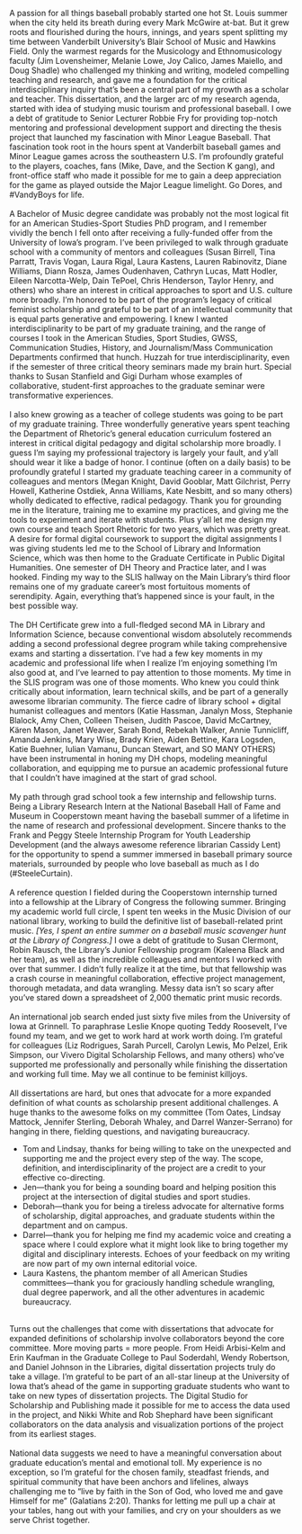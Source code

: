 A passion for all things baseball probably started one hot St. Louis summer when the city held its breath during every Mark McGwire at-bat. But it grew roots and flourished during the hours, innings, and years spent splitting my time between Vanderbilt University’s Blair School of Music and Hawkins Field. Only the warmest regards for the Musicology and Ethnomusicology faculty (Jim Lovensheimer, Melanie Lowe, Joy Calico, James Maiello, and Doug Shadle) who challenged my thinking and writing, modeled compelling teaching and research, and gave me a foundation for the critical interdisciplinary inquiry that’s been a central part of my growth as a scholar and teacher. This dissertation, and the larger arc of my research agenda, started with idea of studying music tourism and professional baseball. I owe a debt of gratitude to Senior Lecturer Robbie Fry for providing top-notch mentoring and professional development support and directing the thesis project that launched my fascination with Minor League Baseball. That fascination took root in the hours spent at Vanderbilt baseball games and Minor League games across the southeastern U.S. I’m profoundly grateful to the players, coaches, fans (Mike, Dave, and the Section K gang), and front-office staff who made it possible for me to gain a deep appreciation for the game as played outside the Major League limelight. Go Dores, and #VandyBoys for life.
<br></br>
A Bachelor of Music degree candidate was probably not the most logical fit for an American Studies-Sport Studies PhD program, and I remember vividly the bench I fell onto after receiving a fully-funded offer from the University of Iowa’s program. I’ve been privileged to walk through graduate school with a community of mentors and colleagues (Susan Birrell, Tina Parratt, Travis Vogan, Laura Rigal, Laura Kastens, Lauren Rabinovitz, Diane Williams, Diann Rosza, James Oudenhaven, Cathryn Lucas, Matt Hodler, Eileen Narcotta-Welp, Dain TePoel, Chris Henderson, Taylor Henry, and others) who share an interest in critical approaches to sport and U.S. culture more broadly. I’m honored to be part of the program’s legacy of critical feminist scholarship and grateful to be part of an intellectual community that is equal parts generative and empowering.
I knew I wanted interdisciplinarity to be part of my graduate training, and the range of courses I took in the American Studies, Sport Studies, GWSS, Communication Studies, History, and Journalism/Mass Communication Departments confirmed that hunch. Huzzah for true interdisciplinarity, even if the semester of three critical theory seminars made my brain hurt. Special thanks to Susan Stanfield and Gigi Durham whose examples of collaborative, student-first approaches to the graduate seminar were transformative experiences.
<br></br>
I also knew growing as a teacher of college students was going to be part of my graduate training. Three wonderfully generative years spent teaching the Department of Rhetoric’s general education curriculum fostered an interest in critical digital pedagogy and digital scholarship more broadly. I guess I’m saying my professional trajectory is largely your fault, and y’all should wear it like a badge of honor. I continue (often on a daily basis) to be profoundly grateful I started my graduate teaching career in a community of colleagues and mentors (Megan Knight, David Gooblar, Matt Gilchrist, Perry Howell, Katherine Ostdiek, Anna Williams, Kate Nesbitt, and so many others) wholly dedicated to effective, radical pedagogy. Thank you for grounding me in the literature, training me to examine my practices, and giving me the tools to experiment and iterate with students. Plus y’all let me design my own course and teach Sport Rhetoric for two years, which was pretty great.
A desire for formal digital coursework to support the digital assignments I was giving students led me to the School of Library and Information Science, which was then home to the Graduate Certificate in Public Digital Humanities. One semester of DH Theory and Practice later, and I was hooked. Finding my way to the SLIS hallway on the Main Library’s third floor remains one of my graduate career’s most fortuitous moments of serendipity. Again, everything that’s happened since is your fault, in the best possible way.
<br></br>
The DH Certificate grew into a full-fledged second MA in Library and Information Science, because conventional wisdom absolutely recommends adding a second professional degree program while taking comprehensive exams and starting a dissertation. I’ve had a few key moments in my academic and professional life when I realize I’m enjoying something I’m also good at, and I’ve learned to pay attention to those moments. My time in the SLIS program was one of those moments. Who knew you could think critically about information, learn technical skills, and be part of a generally awesome librarian community. The fierce cadre of library school + digital humanist colleagues and mentors (Katie Hassman, Janalyn Moss, Stephanie Blalock, Amy Chen, Colleen Theisen, Judith Pascoe, David McCartney, Kären Mason, Janet Weaver, Sarah Bond, Rebekah Walker, Annie Tunnicliff, Amanda Jenkins, Mary Wise, Brady Krien, Aiden Bettine, Kara Logsden, Katie Buehner, Iulian Vamanu, Duncan Stewart, and SO MANY OTHERS) have been instrumental in honing my DH chops, modeling meaningful collaboration, and equipping me to pursue an academic professional future that I couldn’t have imagined at the start of grad school.
<br></br>
My path through grad school took a few internship and fellowship turns. Being a Library Research Intern at the National Baseball Hall of Fame and Museum in Cooperstown meant having the baseball summer of a lifetime in the name of research and professional development. Sincere thanks to the Frank and Peggy Steele Internship Program for Youth Leadership Development (and the always awesome reference librarian Cassidy Lent) for the opportunity to spend a summer immersed in baseball primary source materials, surrounded by people who love baseball as much as I do (#SteeleCurtain).
<br></br>
A reference question I fielded during the Cooperstown internship turned into a fellowship at the Library of Congress the following summer. Bringing my academic world full circle, I spent ten weeks in the Music Division of our national library, working to build the definitive list of baseball-related print music. *[Yes, I spent an entire summer on a baseball music scavenger hunt at the Library of Congress.]* I owe a debt of gratitude to Susan Clermont, Robin Rausch, the Library’s Junior Fellowship program (Kaleena Black and her team), as well as the incredible colleagues and mentors I worked with over that summer. I didn’t fully realize it at the time, but that fellowship was a crash course in meaningful collaboration, effective project management, thorough metadata, and data wrangling. Messy data isn’t so scary after you’ve stared down a spreadsheet of 2,000 thematic print music records.
<br></br>
An international job search ended just sixty five miles from the University of Iowa at Grinnell. To paraphrase Leslie Knope quoting Teddy Roosevelt, I’ve found my team, and we get to work hard at work worth doing. I’m grateful for colleagues (Liz Rodrigues, Sarah Purcell, Carolyn Lewis, Mo Pelzel, Erik Simpson, our Vivero Digital Scholarship Fellows, and many others) who’ve supported me professionally and personally while finishing the dissertation and working full time. May we all continue to be feminist killjoys. 
<br></br>
All dissertations are hard, but ones that advocate for a more expanded definition of what counts as scholarship present additional challenges. A huge thanks to the awesome folks on my committee (Tom Oates, Lindsay Mattock, Jennifer Sterling, Deborah Whaley, and Darrel Wanzer-Serrano) for hanging in there, fielding questions, and navigating bureaucracy.
* Tom and Lindsay, thanks for being willing to take on the unexpected and supporting me and the project every step of the way. The scope, definition, and interdisciplinarity of the project are a credit to your effective co-directing. 
* Jen—thank you for being a sounding board and helping position this project at the intersection of digital studies and sport studies. 
* Deborah—thank you for being a tireless advocate for alternative forms of scholarship, digital approaches, and graduate students within the department and on campus. 
* Darrel—thank you for helping me find my academic voice and creating a space where I could explore what it might look like to bring together my digital and disciplinary interests. Echoes of your feedback on my writing are now part of my own internal editorial voice. 
* Laura Kastens, the phantom member of all American Studies committees—thank you for graciously handling schedule wrangling, dual degree paperwork, and all the other adventures in academic bureaucracy. 
<br></br>
<div style="text-align: left">
Turns out the challenges that come with dissertations that advocate for expanded definitions of scholarship involve collaborators beyond the core committee. More moving parts = more people. From Heidi Arbisi-Kelm and Erin Kaufman in the Graduate College to Paul Soderdahl, Wendy Robertson, and Daniel Johnson in the Libraries, digital dissertation projects truly do take a village. I’m grateful to be part of an all-star lineup at the University of Iowa that’s ahead of the game in supporting graduate students who want to take on new types of dissertation projects. The Digital Studio for Scholarship and Publishing made it possible for me to access the data used in the project, and Nikki White and Rob Shephard have been significant collaborators on the data analysis and visualization portions of the project from its earliest stages. 
<br></br>
National data suggests we need to have a meaningful conversation about graduate education’s mental and emotional toll. My experience is no exception, so I’m grateful for the chosen family, steadfast friends, and spiritual community that have been anchors and lifelines, always challenging me to “live by faith in the Son of God, who loved me and gave Himself for me” (Galatians 2:20). Thanks for letting me pull up a chair at your tables, hang out with your families, and cry on your shoulders as we serve Christ together. 
</div>
